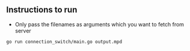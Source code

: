 ## Instructions to run

- Only pass the filenames as arguments which you want to fetch from server

```
go run connection_switch/main.go output.mpd
```